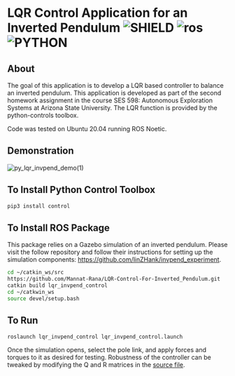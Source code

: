# LQR Control Application for an Inverted Pendulum ![SHIELD](https://img.shields.io/badge/Project%20Status%3A-Complete-green?style=for-the-badge) ![ros](https://camo.githubusercontent.com/4c117e738ecff5825b1031d601ac04bc70cc817805ba6ce936c0c556ba8e14f0/68747470733a2f2f696d672e736869656c64732e696f2f7374617469632f76313f7374796c653d666f722d7468652d6261646765266d6573736167653d524f5326636f6c6f723d323233313445266c6f676f3d524f53266c6f676f436f6c6f723d464646464646266c6162656c3d) ![PYTHON](https://camo.githubusercontent.com/3df944c2b99f86f1361df72285183e890f11c52d36dfcd3c2844c6823c823fc1/68747470733a2f2f696d672e736869656c64732e696f2f7374617469632f76313f7374796c653d666f722d7468652d6261646765266d6573736167653d507974686f6e26636f6c6f723d333737364142266c6f676f3d507974686f6e266c6f676f436f6c6f723d464646464646266c6162656c3d) 

## About
The goal of this application is to develop a LQR based controller to balance an inverted pendulum. This application is developed as part of the second homework assignment in the course SES 598: Autonomous Exploration Systems at Arizona State University. The LQR function is provided by the python-controls toolbox.

Code was tested on Ubuntu 20.04 running ROS Noetic.

## Demonstration
![py_lqr_invpend_demo(1)](https://user-images.githubusercontent.com/82643627/155905754-6a210cf4-668e-4f56-aaa3-dbf174dc7be0.gif)

## To Install Python Control Toolbox
```bash
pip3 install control
```

## To Install ROS Package

This package relies on a Gazebo simulation of an inverted pendulum. Please visit the follow repository and follow their instructions for setting up the simulation components: https://github.com/linZHank/invpend_experiment.

```bash
cd ~/catkin_ws/src
https://github.com/Mannat-Rana/LQR-Control-For-Inverted_Pendulum.git
catkin build lqr_invpend_control
cd ~/catkwin_ws
source devel/setup.bash
```

## To Run
```bash
roslaunch lqr_invpend_control lqr_invpend_control.launch
```
Once the simulation opens, select the pole link, and apply forces and torques to it as desired for testing. Robustness of the controller can be tweaked by modifying the Q and R matrices in the [source file](https://github.com/Mannat-Rana/LQR-Control-For-Inverted_Pendulum/blob/main/lqr_invpend_control/src/lqr_invpend_control.py).
